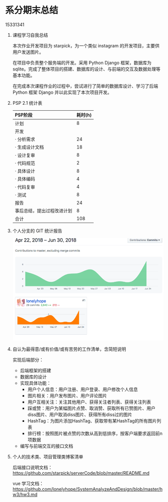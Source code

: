 # 系分期末总结

15331341



1. 课程学习自我总结

   本次作业开发项目为 starpick，为一个类似 instagram 的开发项目，主要供用户发送图片。

   在项目中负责整个服务端的开发。采用 Python Django 框架，数据库为 sqlite。完成了整体项目的搭建、数据库的设计、与前端的交互及数据处理等基本功能。

   在完成本次课程作业的过程中，尝试进行了简单的数据库设计、学习了后端 Python 框架 Django 并以此实现了本次项目开发。

2. PSP 2.1 统计表

   | PSP阶段                    | 耗时(h) |
   | -------------------------- | ------- |
   | 计划                       | 8       |
   | 开发                       |         |
   | · 分析需求                 | 24      |
   | · 生成设计文档             | 18      |
   | · 设计复审                 | 8       |
   | · 代码规范                 | 2       |
   | · 具体设计                 | 8       |
   | · 具体编码                 | 4       |
   | · 代码复审                 | 4       |
   | · 测试                     | 8       |
   | 报告                       | 24      |
   | 事后总结，提出过程改进计划 | 8       |
   | 合计                       | 108     |

3. 个人分支的 GIT 统计报告

   ![0](pic/0.png)

4. 自认为最得意/或有价值/或有苦劳的工作清单，含简短说明

   实现后端部分：

   - 后端框架的搭建
   - 数据库的设计
   - 实现具体功能：
     - 用户个人信息：用户注册、用户登录、用户修改个人信息
     - 图片相关：用户发布图片、用户评论图片
     - 用户互相关注：关注其他用户、获得关注者列表、获得关注列表
     - 踩或赞：用户为某幅图片点赞、取消赞、获取所有已赞图片、用户diss图片、用户取消diss图片、获得所有diss过的图片
     - HashTag：为图片添加HashTag、获取带有某HashTag的所有图片列表
     - 排行榜：按照图片被点赞的次数从高到低排序，按客户端要求返回前n项数据
   - 编写与前端交互的接口文档

5. 个人的技术类、项目管理类博客清单

   后端接口说明文档：https://github.com/starpick/serverCode/blob/master/README.md

   vue 学习文档：https://github.com/lonelyhope/SystemAnalyzeAndDesign/blob/master/hw3/hw3.md